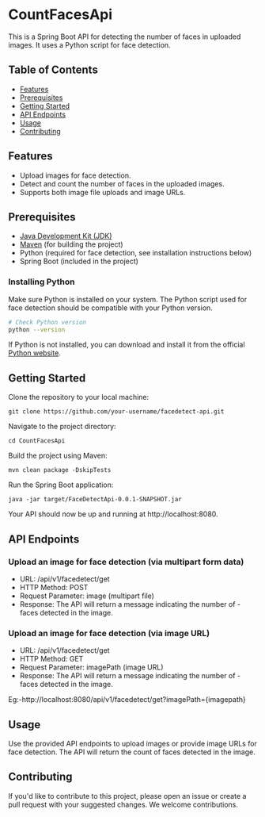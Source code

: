 
# CountFacesApi

This is a Spring Boot API for detecting the number of faces in uploaded images. It uses a Python script for face detection. 

## Table of Contents
- [Features](#features)
- [Prerequisites](#prerequisites)
- [Getting Started](#getting-started)
- [API Endpoints](#api-endpoints)
- [Usage](#usage)
- [Contributing](#contributing)

## Features
- Upload images for face detection.
- Detect and count the number of faces in the uploaded images.
- Supports both image file uploads and image URLs.

## Prerequisites
- [Java Development Kit (JDK)](https://www.oracle.com/java/technologies/javase-downloads.html)
- [Maven](https://maven.apache.org/download.cgi) (for building the project)
- Python (required for face detection, see installation instructions below)
- Spring Boot (included in the project)

### Installing Python
Make sure Python is installed on your system. The Python script used for face detection should be compatible with your Python version.

```bash
# Check Python version
python --version
```

If Python is not installed, you can download and install it from the official [Python website](https://www.python.org/downloads/).

## Getting Started

Clone the repository to your local machine:
```
git clone https://github.com/your-username/facedetect-api.git
```

Navigate to the project directory:
```
cd CountFacesApi
```

Build the project using Maven:
```
mvn clean package -DskipTests
```

Run the Spring Boot application:
```
java -jar target/FaceDetectApi-0.0.1-SNAPSHOT.jar
```

Your API should now be up and running at http://localhost:8080.



## API Endpoints
### Upload an image for face detection (via multipart form data)
- URL: /api/v1/facedetect/get
- HTTP Method: POST
- Request Parameter: image (multipart file)
- Response: The API will return a message indicating the number of - faces detected in the image.


### Upload an image for face detection (via image URL)
- URL: /api/v1/facedetect/get
- HTTP Method: GET
- Request Parameter: imagePath (image URL)
- Response: The API will return a message indicating the number of - faces detected in the image.

Eg:-http://localhost:8080/api/v1/facedetect/get?imagePath={imagepath}


## Usage
Use the provided API endpoints to upload images or provide image URLs for face detection.
The API will return the count of faces detected in the image.

## Contributing
If you'd like to contribute to this project, please open an issue or create a pull request with your suggested changes. We welcome contributions.


